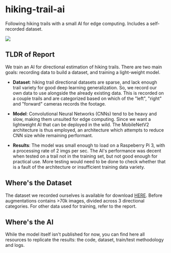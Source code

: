 # hiking-trail-ai
Following hiking trails with a small AI for edge computing. Includes a self-recorded dataset.

![](https://github.com/lucmaki/hiking-trail-ai/blob/main/readme.gif?raw=true)

## TLDR of Report
We train an AI for directional estimation of hiking trails. There are two main goals: recording data to build a dataset, and training a light-weight model.

* **Dataset**: hiking trail directional datasets are sparse, and lack enough trail variety for good deep learning generalization. So, we record our own data to use alongside the already existing data. This is recorded on a couple trails and are categorized based on which of the "left", "right" and "forward" cameras records the footage.

* **Model**: Convolutional Neural Networks (CNNs) tend to be heavy and slow, making them unsuited for edge computing. Since we want a lightweight AI that can be deployed in the wild. The MobileNetV2 architecture is thus employed, an architecture which attempts to reduce CNN size while remaining performant. 

* **Results**: The model was small enough to load on a Raspeberry Pi 3, with a processing rate of 2 imgs per sec. The AI's performance was decent when tested on a trail not in the training set, but not good enough for practical use. More testing would need to be done to check whether that is a fault of the architecture or insufficient training data variety.

## Where's the Dataset
The dataset we recorded ourselves is available for download [HERE](https://www.kaggle.com/dataset/c89aa7511b75aeb9b8a2ed35b43f449d35ad7b788d645a57153c14e0b52937d1). Before augmentations contains >70k images, divided across 3 directional categories. 
For other data used for training, refer to the report.

## Where's the AI
While the model itself isn't published for now, you can find here all resources to replicate the results: the code, dataset, train/test methodology and logs.
